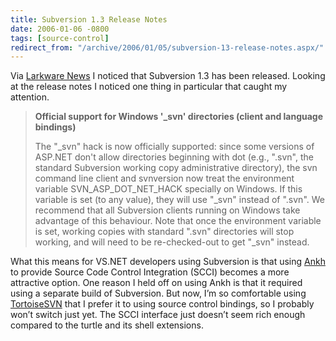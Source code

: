 ```yaml
---
title: Subversion 1.3 Release Notes
date: 2006-01-06 -0800
tags: [source-control]
redirect_from: "/archive/2006/01/05/subversion-13-release-notes.aspx/"
---
```


Via [Larkware News](http://www.larkware.com/dg4/TheDailyGrind792.html) I
noticed that Subversion 1.3 has been released. Looking at the release
notes I noticed one thing in particular that caught my attention.

> **Official support for Windows '\_svn' directories (client and
> language bindings)**
>
> The "\_svn" hack is now officially supported: since some versions of
> ASP.NET don't allow directories beginning with dot (e.g., ".svn", the
> standard Subversion working copy administrative directory), the svn
> command line client and svnversion now treat the environment variable
> SVN\_ASP\_DOT\_NET\_HACK specially on Windows. If this variable is set
> (to any value), they will use "\_svn" instead of ".svn". We recommend
> that all Subversion clients running on Windows take advantage of this
> behaviour. Note that once the environment variable is set, working
> copies with standard ".svn" directories will stop working, and will
> need to be re-checked-out to get "\_svn" instead.

What this means for VS.NET developers using Subversion is that using
[Ankh](http://ankhsvn.tigris.org/) to provide Source Code Control
Integration (SCCI) becomes a more attractive option. One reason I held
off on using Ankh is that it required using a separate build of
Subversion. But now, I’m so comfortable using
[TortoiseSVN](http://tortoisesvn.tigris.org/ "Tortoise SVN") that I
prefer it to using source control bindings, so I probably won’t switch
just yet. The SCCI interface just doesn’t seem rich enough compared to
the turtle and its shell extensions.

